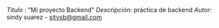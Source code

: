 *Titulo* : "Mi proyecto Backend"
*Descripción:* práctica de backend 
*Autor:* sindy suarez - sitysb@gmail.com